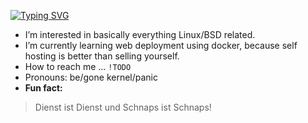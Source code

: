[![Typing SVG](https://readme-typing-svg.demolab.com/?lines=Hi;I’m+@bobbyxdevel)](https://git.io/typing-svg)
-  I’m interested in basically everything Linux/BSD related.
-  I’m currently learning web deployment using docker, because self hosting is better than selling yourself.
-  How to reach me ... `!TODO`
-  Pronouns: be/gone kernel/panic
-  **Fun fact:**
  > Dienst ist Dienst und Schnaps ist Schnaps!

<!---
bobbyxdevel/bobbyxdevel is a ✨ special ✨ repository because its `README.md` (this file) appears on your GitHub profile.
You can click the Preview link to take a look at your changes.
--->
